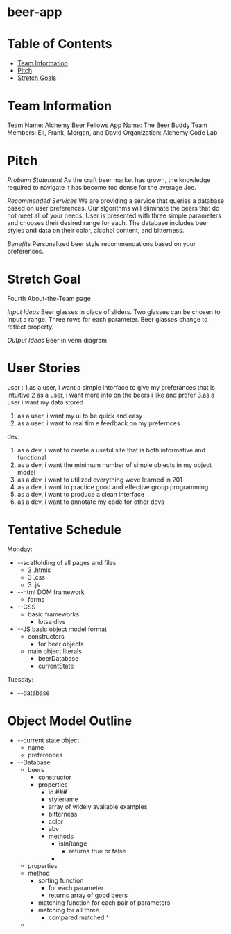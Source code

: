 # beer-app

# Table of Contents
- [Team Information](#team-information)
- [Pitch](#pitch)
- [Stretch Goals](#stretch-goals)


# Team Information

Team Name: Alchemy Beer Fellows
App Name: The Beer Buddy
Team Members: Eli, Frank, Morgan, and David
Organization: Alchemy Code Lab


# Pitch

*Problem Statement*
  As the craft beer market has grown, the knowledge required to navigate it has become too dense for the average Joe.

*Recommended Services*
  We are providing a service that queries a database based on user preferences.
  Our algorithms will eliminate the beers that do not meet all of your needs.
  User is presented with three simple parameters and chooses their desired range for each.
  The database includes beer styles and data on their color, alcohol content, and bitterness.

*Benefits*
  Personalized beer style recommendations based on your preferences.


# Stretch Goal

Fourth About-the-Team page

*Input Ideas* Beer glasses in place of sliders.
  Two glasses can be chosen to input a range.
  Three rows for each parameter.
  Beer glasses change to reflect property.
  
 *Output Ideas* 
  Beer in venn diagram


# User Stories

user :
1.as a user, i want a simple interface to give my preferances that is intuitive
2 as a user, i want more info on the beers i like and prefer
3.as a user i want my data stored

1. as a user, i want my ui to be quick and easy
2. as a user, i want to real tim e feedback on my prefernces

dev:

1. as a dev, i want to create a useful site that is both informative and functional
2. as a dev, i want the minimum number of simple objects in my object model
3. as a dev, i want to utilized everything weve learned in 201
4. as a dev, i want to practice good and effective group programming
5. as a dev, i want to produce a clean interface
6. as a dev, i want to annotate my code for other devs


# Tentative Schedule

Monday:

- --scaffolding of all pages and files
  - 3 .htmls
  - 3 .css
  - 3 .js
- --html DOM framework
  - forms
- --CSS
  - basic frameworks
    - lotsa divs
- --JS basic object model format
  - constructors
    - for beer objects
  - main object literals
    - beerDatabase
    - currentState

Tuesday:

- --database


# Object Model Outline

- --current state object
  - name
  - preferences
- --Database
  - beers
    - constructor
    - properties
      - id ###
      - stylename
      - array of widely available examples
      - bitterness
      - color
      - abv
      - methods
        - isInRange
          - returns true or false
        -
  - properties
  - method
    - sorting function
      - for each parameter
      - returns array of good beers
    - matching function  for each pair of parameters
    - matching for all three
      - compared matched ^
  -
  
